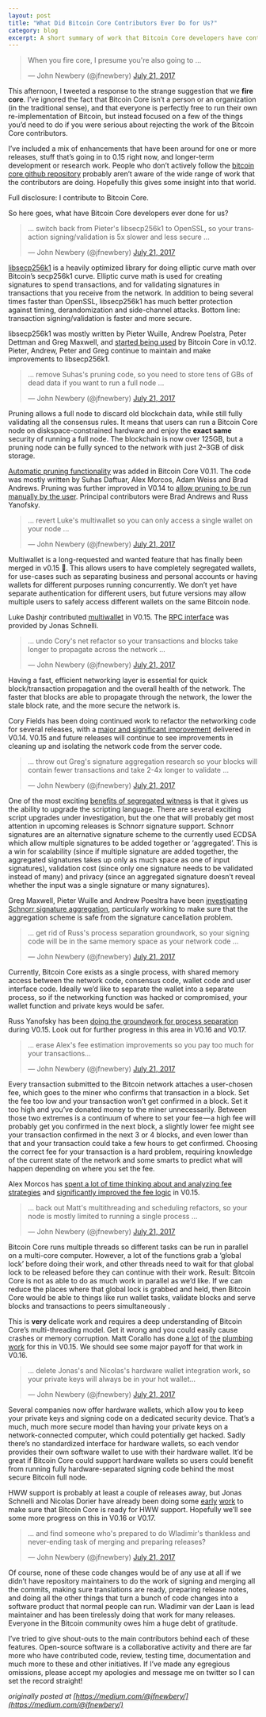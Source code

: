 ```yaml
---
layout: post
title: "What Did Bitcoin Core Contributors Ever Do for Us?"
category: blog
excerpt: A short summary of work that Bitcoin Core developers have contributed to the project.
---
```


<blockquote class="twitter-tweet" data-lang="en"><p lang="en" dir="ltr">When you fire core, I presume you&#39;re also going to ...</p>&mdash; John Newbery (@jfnewbery) <a href="https://twitter.com/jfnewbery/status/888506387030003712?ref_src=twsrc%5Etfw">July 21, 2017</a></blockquote>
<script async src="https://platform.twitter.com/widgets.js" charset="utf-8"></script>

This afternoon, I tweeted a response to the strange suggestion that we
**fire core**. I’ve ignored the fact that Bitcoin Core isn’t a person or an
organization (in the traditional sense), and that everyone is perfectly free to
run their own re-implementation of Bitcoin, but instead focused on a few of the
things you’d need to do if you were serious about rejecting the work of the
Bitcoin Core contributors.

I’ve included a mix of enhancements that have been around for one or more
releases, stuff that’s going in to 0.15 right now, and longer-term development
or research work. People who don’t actively follow the
[bitcoin core github repository][bitcoin core github repo] probably aren’t
aware of the wide range of work that the contributors are doing. Hopefully this
gives some insight into that world.

[bitcoin core github repo]: https://github.com/bitcoin/bitcoin/

Full disclosure: I contribute to Bitcoin Core.

So here goes, what have Bitcoin Core developers ever done for us?

<blockquote class="twitter-tweet" data-conversation="none" data-lang="en"><p lang="en" dir="ltr">... switch back from Pieter&#39;s libsecp256k1 to OpenSSL, so your transaction signing/validation is 5x slower and less secure ...</p>&mdash; John Newbery (@jfnewbery) <a href="https://twitter.com/jfnewbery/status/888506710649950208?ref_src=twsrc%5Etfw">July 21, 2017</a></blockquote>
<script async src="https://platform.twitter.com/widgets.js" charset="utf-8"></script>

[libsecp256k1][libsecp] is a heavily optimized library for doing elliptic curve math over
Bitcoin’s secp256k1 curve. Elliptic curve math is used for creating signatures
to spend transactions, and for validating signatures in transactions that you
receive from the network. In addition to being several times faster than
OpenSSL, libsecp256k1 has much better protection against timing,
derandomization and side-channel attacks. Bottom line: transaction
signing/validation is faster and more secure.

libsecp256k1 was mostly written by Pieter Wuille, Andrew Poelstra, Peter
Dettman and Greg Maxwell, and [started being used][libsecp PR] by Bitcoin Core in v0.12.
Pieter, Andrew, Peter and Greg continue to maintain and make improvements to
libsecp256k1.

[libsecp]: https://github.com/bitcoin-core/secp256k1
[libsecp PR]: https://github.com/bitcoin/bitcoin/pull/6954

<blockquote class="twitter-tweet" data-conversation="none" data-lang="en"><p lang="en" dir="ltr">... remove Suhas&#39;s pruning code, so you need to store tens of GBs of dead data if you want to run a full node ...</p>&mdash; John Newbery (@jfnewbery) <a href="https://twitter.com/jfnewbery/status/888506811845922816?ref_src=twsrc%5Etfw">July 21, 2017</a></blockquote>
<script async src="https://platform.twitter.com/widgets.js" charset="utf-8"></script>

Pruning allows a full node to discard old blockchain data, while still fully
validating all the consensus rules. It means that users can run a Bitcoin Core
node on diskspace-constrained hardware and enjoy the **exact same** security of
running a full node. The blockchain is now over 125GB, but a pruning node can
be fully synced to the network with just 2–3GB of disk storage.

[Automatic pruning functionality][pruning PR] was added in Bitcoin Core V0.11. The code was
mostly written by Suhas Daftuar, Alex Morcos, Adam Weiss and Brad Andrews.
Pruning was further improved in V0.14 to [allow pruning to be run manually by the user][manual pruning PR].
Principal contributors were Brad Andrews and Russ Yanofsky.

[pruning PR]: https://github.com/bitcoin/bitcoin/pull/5863
[manual pruning PR]: https://github.com/bitcoin/bitcoin/pull/7871

<blockquote class="twitter-tweet" data-conversation="none" data-lang="en"><p lang="en" dir="ltr">... revert Luke&#39;s multiwallet so you can only access a single wallet on your node ...</p>&mdash; John Newbery (@jfnewbery) <a href="https://twitter.com/jfnewbery/status/888506895941615616?ref_src=twsrc%5Etfw">July 21, 2017</a></blockquote>
<script async src="https://platform.twitter.com/widgets.js" charset="utf-8"></script>

Multiwallet is a long-requested and wanted feature that has finally been merged
in v0.15 🎉. This allows users to have completely segregated wallets, for
use-cases such as separating business and personal accounts or having wallets
for different purposes running concurrently. We don’t yet have separate
authentication for different users, but future versions may allow multiple
users to safely access different wallets on the same Bitcoin node.

Luke Dashjr contributed [multiwallet][multiwallet PR] in V0.15. The
[RPC interface][multiwallet RPC] was provided by Jonas Schnelli.

[multiwallet PR]: https://github.com/bitcoin/bitcoin/pull/8694
[multiwallet RPC]: https://github.com/bitcoin/bitcoin/pull/10849

<blockquote class="twitter-tweet" data-conversation="none" data-lang="en"><p lang="en" dir="ltr">... undo Cory&#39;s net refactor so your transactions and blocks take longer to propagate across the network ...</p>&mdash; John Newbery (@jfnewbery) <a href="https://twitter.com/jfnewbery/status/888506982570876928?ref_src=twsrc%5Etfw">July 21, 2017</a></blockquote>
<script async src="https://platform.twitter.com/widgets.js" charset="utf-8"></script>

Having a fast, efficient networking layer is essential for quick
block/transaction propagation and the overall health of the network. The faster
that blocks are able to propagate through the network, the lower the stale
block rate, and the more secure the network is.

Cory Fields has been doing continued work to refactor the networking code for
several releases, with a [major and significant improvement][Net speedup PR]
delivered in V0.14.  V0.15 and future releases will continue to see
improvements in cleaning up and isolating the network code from the server
code.

[Net speedup PR]: https://github.com/bitcoin/bitcoin/pull/9441

<blockquote class="twitter-tweet" data-conversation="none" data-lang="en"><p lang="en" dir="ltr">... throw out Greg&#39;s signature aggregation research so your blocks will contain fewer transactions and take 2-4x longer to validate ...</p>&mdash; John Newbery (@jfnewbery) <a href="https://twitter.com/jfnewbery/status/888507085071282176?ref_src=twsrc%5Etfw">July 21, 2017</a></blockquote>
<script async src="https://platform.twitter.com/widgets.js" charset="utf-8"></script>

One of the most exciting [benefits of segregated witness][segwit benefits] is
that it gives us the ability to upgrade the scripting language. There are
several exciting script upgrades under investigation, but the one that will
probably get most attention in upcoming releases is Schnorr signature support.
Schnorr signatures are an alternative signature scheme to the currently used
ECDSA which allow multiple signatures to be added together or ‘aggregated’.
This is a win for scalability (since if multiple signature are added together,
the aggregated signatures takes up only as much space as one of input
signatures), validation cost (since only one signature needs to be validated
instead of many) and privacy (since an aggregated signature doesn’t reveal
whether the input was a single signature or many signatures).

Greg Maxwell, Pieter Wuille and Andrew Poesltra have been
[investigating Schnorr signature aggregation][sig agg], particularly working to
make sure that the aggregation scheme is safe from the signature cancellation
problem.

[segwit benefits]: https://bitcoin.org/en/release/v0.13.1#segregated-witness-soft-fork
[sig agg]: https://bitcoincore.org/en/2017/03/23/schnorr-signature-aggregation/

<blockquote class="twitter-tweet" data-conversation="none" data-lang="en"><p lang="en" dir="ltr">... get rid of Russ&#39;s process separation groundwork, so your signing code will be in the same memory space as your network code ...</p>&mdash; John Newbery (@jfnewbery) <a href="https://twitter.com/jfnewbery/status/888507180793581568?ref_src=twsrc%5Etfw">July 21, 2017</a></blockquote>
<script async src="https://platform.twitter.com/widgets.js" charset="utf-8"></script>

Currently, Bitcoin Core exists as a single process, with shared memory access
between the network code, consensus code, wallet code and user interface code.
Ideally we’d like to separate the wallet into a separate process, so if the
networking function was hacked or compromised, your wallet function and private
keys would be safer.

Russ Yanofsky has been [doing the groundwork for process separation][process separation]
during V0.15. Look out for further progress in this area in V0.16 and V0.17.

[process separation]: https://github.com/bitcoin/bitcoin/pull/10102

<blockquote class="twitter-tweet" data-conversation="none" data-lang="en"><p lang="en" dir="ltr">... erase Alex&#39;s fee estimation improvements so you pay too much for your transactions...</p>&mdash; John Newbery (@jfnewbery) <a href="https://twitter.com/jfnewbery/status/888507260196069380?ref_src=twsrc%5Etfw">July 21, 2017</a></blockquote>
<script async src="https://platform.twitter.com/widgets.js" charset="utf-8"></script>

Every transaction submitted to the Bitcoin network attaches a user-chosen fee,
which goes to the miner who confirms that transaction in a block. Set the fee
too low and your transaction won’t get confirmed in a block. Set it too high
and you’ve donated money to the miner unnecessarily. Between those two extremes
is a continuum of where to set your fee — a high fee will probably get you
confirmed in the next block, a slightly lower fee might see your transaction
confirmed in the next 3 or 4 blocks, and even lower than that and your
transaction could take a few hours to get confirmed. Choosing the correct fee
for your transaction is a hard problem, requiring knowledge of the current
state of the network and some smarts to predict what will happen depending on
where you set the fee.

Alex Morcos has [spent a lot of time thinking about and analyzing fee strategies][fee estimation gist]
and [significantly improved the fee logic][better fee estimation] in V0.15.

[fee estimation gist]: https://gist.github.com/morcos/d3637f015bc4e607e1fd10d8351e9f41
[better fee estimation]: https://github.com/bitcoin/bitcoin/pull/10199

<blockquote class="twitter-tweet" data-conversation="none" data-lang="en"><p lang="en" dir="ltr">... back out Matt&#39;s multithreading and scheduling refactors, so your node is mostly limited to running a single process ...</p>&mdash; John Newbery (@jfnewbery) <a href="https://twitter.com/jfnewbery/status/888507364265119747?ref_src=twsrc%5Etfw">July 21, 2017</a></blockquote>
<script async src="https://platform.twitter.com/widgets.js" charset="utf-8"></script>

Bitcoin Core runs multiple threads so different tasks can be run in parallel on
a multi-core computer. However, a lot of the functions grab a ‘global lock’
before doing their work, and other threads need to wait for that global lock to
be released before they can continue with their work. Result: Bitcoin Core is
not as able to do as much work in parallel as we’d like. If we can reduce the
places where that global lock is grabbed and held, then Bitcoin Core would be
able to things like run wallet tasks, validate blocks and serve blocks and
transactions to peers simultaneously .

This is **very** delicate work and requires a deep understanding of Bitcoin Core’s
multi-threading model. Get it wrong and you could easily cause crashes or
memory corruption. Matt Corallo has done [a lot][multithread 1] of
[the][multithread 2] [plumbing][multithread 3] [work][multithread 4] for this in
V0.15. We should see some major payoff for that work in V0.16.

[multithread 1]: https://github.com/bitcoin/bitcoin/pull/9725
[multithread 2]: https://github.com/bitcoin/bitcoin/pull/9605
[multithread 3]: https://github.com/bitcoin/bitcoin/pull/10178
[multithread 4]: https://github.com/bitcoin/bitcoin/pull/10179

<blockquote class="twitter-tweet" data-conversation="none" data-lang="en"><p lang="en" dir="ltr">... delete Jonas&#39;s and Nicolas&#39;s hardware wallet integration work, so your private keys will always be in your hot wallet...</p>&mdash; John Newbery (@jfnewbery) <a href="https://twitter.com/jfnewbery/status/888507476173357064?ref_src=twsrc%5Etfw">July 21, 2017</a></blockquote>
<script async src="https://platform.twitter.com/widgets.js" charset="utf-8"></script>

Several companies now offer hardware wallets, which allow you to keep your
private keys and signing code on a dedicated security device. That’s a much,
much more secure model than having your private keys on a network-connected
computer, which could potentially get hacked. Sadly there’s no standardized
interface for hardware wallets, so each vendor provides their own software
wallet to use with their hardware wallet. It’d be great if Bitcoin Core could
support hardware wallets so users could benefit from running fully
hardware-separated signing code behind the most secure Bitcoin full node.

HWW support is probably at least a couple of releases away, but Jonas Schnelli
and Nicolas Dorier have already been doing some [early][hww 1] [work][hww 2] to
make sure that Bitcoin Core is ready for HWW support. Hopefully we’ll see some
more progress on this in V0.16 or V0.17.

[hww 1]: https://github.com/bitcoin/bitcoin/pull/9728
[hww 2]: https://github.com/bitcoin/bitcoin/pull/9662

<blockquote class="twitter-tweet" data-conversation="none" data-lang="en"><p lang="en" dir="ltr">... and find someone who&#39;s prepared to do Wladimir&#39;s thankless and never-ending task of merging and preparing releases?</p>&mdash; John Newbery (@jfnewbery) <a href="https://twitter.com/jfnewbery/status/888507574273818624?ref_src=twsrc%5Etfw">July 21, 2017</a></blockquote>
<script async src="https://platform.twitter.com/widgets.js" charset="utf-8"></script>

Of course, none of these code changes would be of any use at all if we didn’t
have repository maintainers to do the work of signing and merging all the
commits, making sure translations are ready, preparing release notes, and doing
all the other things that turn a bunch of code changes into a software product
that normal people can run. Wladimir van der Laan is lead maintainer and has
been tirelessly doing that work for many releases. Everyone in the Bitcoin
community owes him a huge debt of gratitude.

I’ve tried to give shout-outs to the main contributors behind each of these
features. Open-source software is a collaborative activity and there are far
more who have contributed code, review, testing time, documentation and much
more to these and other initiatives. If I’ve made any egregious omissions,
please accept my apologies and message me on twitter so I can set the record
straight!

_originally posted at [https://medium.com/@jfnewbery/](https://medium.com/@jfnewbery/)_
